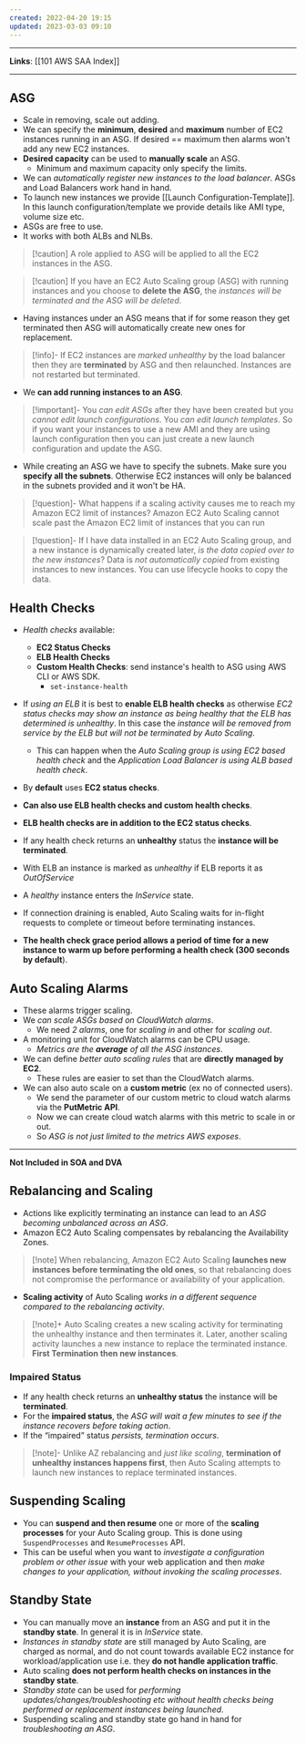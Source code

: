 ```yaml
---
created: 2022-04-20 19:15
updated: 2023-03-03 09:10
---
```

---
**Links**: [[101 AWS SAA Index]]

---
## ASG
- Scale in removing, scale out adding.
- We can specify the **minimum**, **desired** and **maximum** number of EC2 instances running in an ASG. If desired == maximum then alarms won't add any new EC2 instances.
- **Desired capacity** can be used to **manually scale** an ASG. 
	- Minimum and maximum capacity only specify the limits.
- We can *automatically register new instances to the load balancer*. ASGs and Load Balancers work hand in hand.
- To launch new instances we provide [[Launch Configuration-Template]]. In this launch configuration/template we provide details like AMI type, volume size etc.
- ASGs are free to use.
- It works with both ALBs and NLBs.

> [!caution] A role applied to ASG will be applied to all the EC2 instances in the ASG.

> [!caution] If you have an EC2 Auto Scaling group (ASG) with running instances and you choose to **delete the ASG**, the *instances will be terminated and the ASG will be deleted*.

- Having instances under an ASG means that if for some reason they get terminated then ASG will automatically create new ones for replacement.

> [!info]- If EC2 instances are *marked unhealthy* by the load balancer then they are **terminated** by ASG and then relaunched.
> Instances are not restarted but terminated.

- We **can add running instances to an ASG**.

> [!important]- You *can edit ASGs* after they have been created but you *cannot edit launch configurations*. You *can edit launch templates*.
> So if you want your instances to use a new AMI and they are using launch configuration then you can just create a new launch configuration and update the ASG.

- While creating an ASG we have to specify the subnets. Make sure you **specify all the subnets**. Otherwise EC2 instances will only be balanced in the subnets provided and it won't be HA.

> [!question]- What happens if a scaling activity causes me to reach my Amazon EC2 limit of instances?
> Amazon EC2 Auto Scaling cannot scale past the Amazon EC2 limit of instances that you can run

> [!question]- If I have data installed in an EC2 Auto Scaling group, and a new instance is dynamically created later, *is the data copied over to the new instances*?
> Data is *not automatically copied* from existing instances to new instances. You can use lifecycle hooks to copy the data.

## Health Checks
- *Health checks* available:
	- **EC2 Status Checks**
	- **ELB Health Checks**
	- **Custom Health Checks**: send instance's health to ASG using AWS CLI or AWS SDK.
		- `set-instance-health`

- If *using an ELB* it is best to **enable ELB health checks** as otherwise *EC2 status checks may show an instance as being healthy that the ELB has determined is unhealthy*. In this case the *instance will be removed from service by the ELB but will not be terminated by Auto Scaling*.
	- This can happen when the *Auto Scaling group is using EC2 based health check* and the *Application Load Balancer is using ALB based health check*.

-   By **default** uses **EC2 status checks**.
-   **Can also use ELB health checks and custom health checks**.
-   **ELB health checks are in addition to the EC2 status checks**.
-   If any health check returns an **unhealthy** status the **instance will be terminated**.
-   With ELB an instance is marked as *unhealthy* if ELB reports it as *OutOfService*
-   A *healthy* instance enters the *InService* state.
-   If connection draining is enabled, Auto Scaling waits for in-flight requests to complete or timeout before terminating instances.
-   **The health check grace period allows a period of time for a new instance to warm up before performing a health check (300 seconds by default**).

## Auto Scaling Alarms
- These alarms trigger scaling.
- We *can scale ASGs based on CloudWatch alarms*. 
	- We need *2 alarms*, one for *scaling in* and other for *scaling out*. 
- A monitoring unit for CloudWatch alarms can be CPU usage. 
	- *Metrics are the **average** of all the ASG instances*.
- We can define *better auto scaling rules* that are **directly managed by EC2**.
	- These rules are easier to set than the CloudWatch alarms. 
- We can also auto scale on a **custom metric** (ex no of connected users). 
	- We send the parameter of our custom metric to cloud watch alarms via the **PutMetric API**. 
	- Now we can create cloud watch alarms with this metric to scale in or out. 
	- So *ASG is not just limited to the metrics AWS exposes*.


---
**Not Included in SOA and DVA**
## Rebalancing and Scaling
- Actions like explicitly terminating an instance can lead to an *ASG becoming unbalanced across an ASG*.
- Amazon EC2 Auto Scaling compensates by rebalancing the Availability Zones.

> [!note] When rebalancing, Amazon EC2 Auto Scaling **launches new instances before terminating the old ones**, so that rebalancing does not compromise the performance or availability of your application.

- **Scaling activity** of Auto Scaling *works in a different sequence compared to the rebalancing activity*. 

> [!note]+ Auto Scaling creates a new scaling activity for terminating the unhealthy instance and then terminates it. Later, another scaling activity launches a new instance to replace the terminated instance.
> **First Termination then new instances**.

### Impaired Status
- If any health check returns an **unhealthy status** the instance will be **terminated**. 
- For the **impaired status**, the *ASG will wait a few minutes to see if the instance recovers before taking action*. 
- If the “impaired” status *persists, termination occurs*. 
 
> [!note]- Unlike AZ rebalancing and *just like scaling*, **termination of unhealthy instances happens first**, then Auto Scaling attempts to launch new instances to replace terminated instances.

## Suspending Scaling 
- You can **suspend and then resume** one or more of the **scaling processes** for your Auto Scaling group. This is done using `SuspendProcesses` and `ResumeProcesses` API. 
- This can be useful when you want to *investigate a configuration problem or other issue* with your web application and then *make changes to your application, without invoking the scaling processes*. 

## Standby State
- You can manually move an **instance** from an ASG and put it in the **standby state**. In general it is in *InService* state.
- *Instances in standby state* are still managed by Auto Scaling, are charged as normal, and do not count towards available EC2 instance for workload/application use i.e. they **do not handle application traffic**. 
- Auto scaling **does not perform health checks on instances in the standby state**. 
- *Standby state* can be used for *performing updates/changes/troubleshooting etc without health checks being performed or replacement instances being launched*.
- Suspending scaling and standby state go hand in hand for *troubleshooting an ASG*.